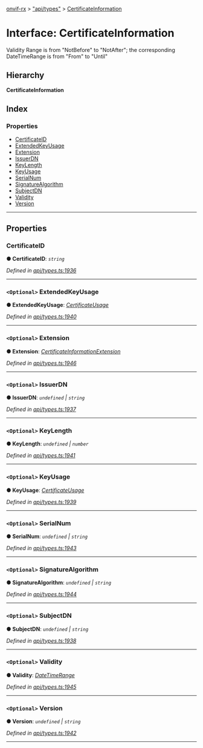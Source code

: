 [onvif-rx](../README.md) > ["api/types"](../modules/_api_types_.md) > [CertificateInformation](../interfaces/_api_types_.certificateinformation.md)

# Interface: CertificateInformation

Validity Range is from "NotBefore" to "NotAfter"; the corresponding DateTimeRange is from "From" to "Until"

## Hierarchy

**CertificateInformation**

## Index

### Properties

* [CertificateID](_api_types_.certificateinformation.md#certificateid)
* [ExtendedKeyUsage](_api_types_.certificateinformation.md#extendedkeyusage)
* [Extension](_api_types_.certificateinformation.md#extension)
* [IssuerDN](_api_types_.certificateinformation.md#issuerdn)
* [KeyLength](_api_types_.certificateinformation.md#keylength)
* [KeyUsage](_api_types_.certificateinformation.md#keyusage)
* [SerialNum](_api_types_.certificateinformation.md#serialnum)
* [SignatureAlgorithm](_api_types_.certificateinformation.md#signaturealgorithm)
* [SubjectDN](_api_types_.certificateinformation.md#subjectdn)
* [Validity](_api_types_.certificateinformation.md#validity)
* [Version](_api_types_.certificateinformation.md#version)

---

## Properties

<a id="certificateid"></a>

###  CertificateID

**● CertificateID**: *`string`*

*Defined in [api/types.ts:1936](https://github.com/patrickmichalina/onvif-rx/blob/3ab1739/src/api/types.ts#L1936)*

___
<a id="extendedkeyusage"></a>

### `<Optional>` ExtendedKeyUsage

**● ExtendedKeyUsage**: *[CertificateUsage](_api_types_.certificateusage.md)*

*Defined in [api/types.ts:1940](https://github.com/patrickmichalina/onvif-rx/blob/3ab1739/src/api/types.ts#L1940)*

___
<a id="extension"></a>

### `<Optional>` Extension

**● Extension**: *[CertificateInformationExtension](_api_types_.certificateinformationextension.md)*

*Defined in [api/types.ts:1946](https://github.com/patrickmichalina/onvif-rx/blob/3ab1739/src/api/types.ts#L1946)*

___
<a id="issuerdn"></a>

### `<Optional>` IssuerDN

**● IssuerDN**: *`undefined` \| `string`*

*Defined in [api/types.ts:1937](https://github.com/patrickmichalina/onvif-rx/blob/3ab1739/src/api/types.ts#L1937)*

___
<a id="keylength"></a>

### `<Optional>` KeyLength

**● KeyLength**: *`undefined` \| `number`*

*Defined in [api/types.ts:1941](https://github.com/patrickmichalina/onvif-rx/blob/3ab1739/src/api/types.ts#L1941)*

___
<a id="keyusage"></a>

### `<Optional>` KeyUsage

**● KeyUsage**: *[CertificateUsage](_api_types_.certificateusage.md)*

*Defined in [api/types.ts:1939](https://github.com/patrickmichalina/onvif-rx/blob/3ab1739/src/api/types.ts#L1939)*

___
<a id="serialnum"></a>

### `<Optional>` SerialNum

**● SerialNum**: *`undefined` \| `string`*

*Defined in [api/types.ts:1943](https://github.com/patrickmichalina/onvif-rx/blob/3ab1739/src/api/types.ts#L1943)*

___
<a id="signaturealgorithm"></a>

### `<Optional>` SignatureAlgorithm

**● SignatureAlgorithm**: *`undefined` \| `string`*

*Defined in [api/types.ts:1944](https://github.com/patrickmichalina/onvif-rx/blob/3ab1739/src/api/types.ts#L1944)*

___
<a id="subjectdn"></a>

### `<Optional>` SubjectDN

**● SubjectDN**: *`undefined` \| `string`*

*Defined in [api/types.ts:1938](https://github.com/patrickmichalina/onvif-rx/blob/3ab1739/src/api/types.ts#L1938)*

___
<a id="validity"></a>

### `<Optional>` Validity

**● Validity**: *[DateTimeRange](_api_types_.datetimerange.md)*

*Defined in [api/types.ts:1945](https://github.com/patrickmichalina/onvif-rx/blob/3ab1739/src/api/types.ts#L1945)*

___
<a id="version"></a>

### `<Optional>` Version

**● Version**: *`undefined` \| `string`*

*Defined in [api/types.ts:1942](https://github.com/patrickmichalina/onvif-rx/blob/3ab1739/src/api/types.ts#L1942)*

___

